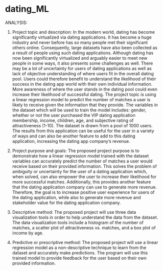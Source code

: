 # dating_ML

ANALYSIS:
1.	Project topic and description:
In the modern world, dating has become significantly virtualized via dating applications. It has become a huge industry and never before has so many people met their significant others online. Consequently, large datasets have also been collected as a result of people using such dating applications. Although dating has now been significantly virtualized and arguably easier to meet new people in some ways, it also presents some challenges as well. There may be a lot of uncertainty for users of dating applications as well as lack of objective understanding of where users fit in the overall dating pool. Users could therefore benefit to understand the likelihood of their success in the dating app world with their own individual information. More awareness of where the user stands in the dating pool could even increase their likelihood of successful dating. 
The project topic is using a linear regression model to predict the number of matches a user is likely to receive given the information that they provide. The variables in the dataset which will be used to train the model includes: gender, whether or not the user purchased the VIP dating application membership, income, children, age, and subjective rating of attractiveness (1-10). The dataset is drawn from a pool of 1000 users. The results from this application can be useful for the user in a variety of ways and can also be another feature to add to this dating application, increasing the dating app company’s revenue. 

2.	Project purpose and goals:
The proposed project purpose is to demonstrate how a linear regression model trained with the dataset variables can accurately predict the number of matches a user would receive based on their provided information. This solves the problem of ambiguity or uncertainty for the user of a dating application which, when solved, can also empower the user to increase their likelihood for more successful matches. Additionally, this provides another feature that the dating application company can use to generate more revenue. Therefore, the goal is to increase positive user experience for users of the dating application, while also to generate more revenue and stakeholder value for the dating application company. 

3.	Descriptive method:
The proposed project will use three data visualization tools in order to help understand the data from the dataset. The data visualization tools include a histogram of the number of matches, a scatter plot of attractiveness vs. matches, and a box plot of income by age. 

4.	Predictive or prescriptive method:
The proposed project will use a linear regression model as a non-descriptive technique to learn from the dataset and accurately make predictions. The program will use this trained model to provide feedback for the user based on their own provided information. 
